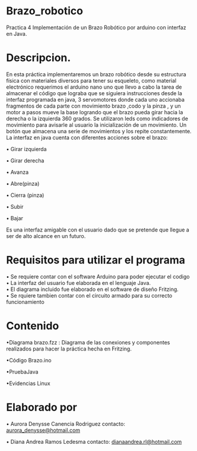 # Brazo_robotico
Practica 4 Implementación de un Brazo  Robótico por arduino con interfaz en Java.

# Descripcion.
En esta práctica  implementaremos un brazo robótico desde su estructura  física  con materiales diversos para  tener  su  esqueleto, como  material  electrónico  requerimos  el arduino nano uno que llevo  a cabo la tarea de almacenar el código  que lograba que se siguiera instrucciones desde la interfaz  programada en java,  3 servomotores donde cada uno accionaba  fragmentos de cada parte con movimiento  brazo ,codo y la pinza ,  y un motor a pasos mueve  la base logrando  que el  brazo pueda  girar hacia la derecha o la izquierda 360 grados. Se  utilizaron leds como indicadores de movimiento para avisarle al usuario la inicialización de un movimiento. Un botón que almacena una serie de  movimientos y los repite constantemente.
La  interfaz en java  cuenta con diferentes acciones sobre el brazo:

•	Girar izquierda

•	Girar derecha

•	Avanza

•	Abre(pinza)

•	Cierra (pinza)

•	Subir 

•	Bajar

Es una  interfaz amigable con el  usuario dado que  se pretende que llegue a ser de alto alcance en un futuro. 

# Requisitos para utilizar el programa 
• Se requiere contar con el software Arduino para poder ejecutar el codigo <br>
• La interfaz del usuario fue elaborada en el lenguaje Java. <br>
• El diagrama incluido fue elaborado en el software de diseño Fritzing. <br>
• Se rquiere tambien contar con el circuito armado para su correcto funcionamiento <br>

# Contenido 
•Diagrama brazo.fzz : Diagrama de las conexiones y componentes realizados para hacer la práctica hecha en Fritzing.<br>

•Código Brazo.ino <br>

•PruebaJava<br>

•Evidencias Linux <br>




# Elaborado por
• Aurora Denysse Canencia Rodriguez  contacto: aurora_denysse@hotmail.com  <br>

• Diana Andrea Ramos Ledesma  contacto: dianaandrea.rl@hotmail.com <br>



